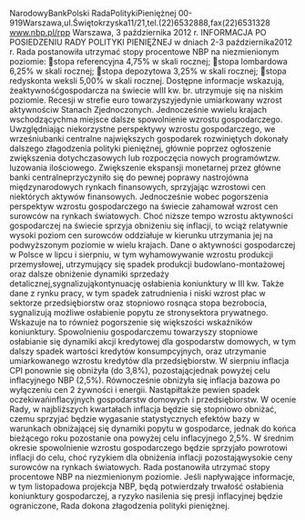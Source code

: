 NarodowyBankPolski
RadaPolitykiPieniężnej
00-919Warszawa,ul.Świętokrzyska11/21,tel.(22)6532888,fax(22)6531328
www.nbp.pl/rpp
Warszawa, 3 października 2012 r.
INFORMACJA PO POSIEDZENIU RADY POLITYKI PIENIĘŻNEJ
w dniach 2-3 października2012 r.
Rada postanowiła utrzymać stopy procentowe NBP na niezmienionym poziomie:
stopa referencyjna 4,75% w skali rocznej;
stopa lombardowa 6,25% w skali rocznej;
stopa depozytowa 3,25% w skali rocznej;
stopa redyskonta weksli 5,00% w skali rocznej.
Dostępne informacje wskazują, żeaktywnośćgospodarcza na świecie wIII kw. br. utrzymuje
się na niskim poziomie. Recesji w strefie euro towarzyszyjedynie umiarkowany wzrost
aktywnościw Stanach Zjednoczonych. Jednocześnie wwielu krajach wschodzącychma
miejsce dalsze spowolnienie wzrostu gospodarczego. Uwzględniając niekorzystne
perspektywy wzrostu gospodarczego, we wrześniubanki centralne największych gospodarek
rozwiniętych dokonały dalszego złagodzenia polityki pieniężnej, głównie poprzez ogłoszenie
zwiększenia dotychczasowych lub rozpoczęcia nowych programówtzw. luzowania
ilościowego.
Zwiększenie ekspansji monetarnej przez główne banki centralneprzyczyniło się do pewnej
poprawy nastrojówna międzynarodowych rynkach finansowych, sprzyjając wzrostowi cen
niektórych aktywów finansowych. Jednocześnie wobec pogorszenia perspektyw wzrostu
gospodarczego na świecie zahamował wzrost cen surowców na rynkach światowych. Choć
niższe tempo wzrostu aktywności gospodarczej na świecie sprzyja obniżeniu się inflacji, to
wciąż relatywnie wysoki poziom cen surowców oddziałuje w kierunku utrzymania jej na
podwyższonym poziomie w wielu krajach.
Dane o aktywności gospodarczej w Polsce w lipcu i sierpniu, w tym wyhamowywanie
wzrostu produkcji przemysłowej, utrzymujący się spadek produkcji budowlano-montażowej
oraz dalsze obniżenie dynamiki sprzedaży detalicznej,sygnalizująkontynuację osłabienia
koniunktury w III kw. Także dane z rynku pracy, w tym spadek zatrudnienia i niski wzrost
płac w sektorze przedsiębiorstw oraz stopniowo rosnąca stopa bezrobocia, sygnalizują
możliwe osłabienie popytu ze stronysektora prywatnego. Wskazuje na to również
pogorszenie się większości wskaźników koniunktury.
Spowolnieniu gospodarczemu towarzyszy stopniowe osłabianie się dynamiki akcji
kredytowej dla gospodarstw domowych, w tym dalszy spadek wartości kredytów
konsumpcyjnych, oraz utrzymanie umiarkowanego wzrostu kredytów dla przedsiębiorstw.
W sierpniu inflacja CPI ponownie się obniżyła (do 3,8%), pozostającjednak powyżej celu
inflacyjnego NBP (2,5%). Równocześnie obniżyła się inflacja bazowa po wyłączeniu cen
2
żywności i energii. Nastąpiłtakże pewien spadek oczekiwańinflacyjnych gospodarstw
domowych i przedsiębiorstw.
W ocenie Rady, w najbliższych kwartałach inflacja będzie się stopniowo obniżać, czemu
sprzyjać będzie wygasanie statystycznych efektów bazy w warunkach obniżającej się
dynamiki popytu w gospodarce, jednak do końca bieżącego roku pozostanie ona powyżej celu
inflacyjnego 2,5%. W średnim okresie spowolnienie wzrostu gospodarczego będzie sprzyjało
powrotowi inflacji do celu, choć ryzykiem dla obniżenia inflacji pozostająwysokie ceny
surowców na rynkach światowych.
Rada postanowiła utrzymać stopy procentowe NBP na niezmienionym poziomie.
Jeśli napływające informacje, w tym listopadowa projekcja NBP, będą potwierdzały trwałość
osłabienia koniunktury gospodarczej, a ryzyko nasilenia się presji inflacyjnej będzie
ograniczone, Rada dokona złagodzenia polityki pieniężnej.
